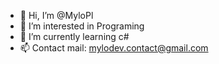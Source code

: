 - 👋 Hi, I’m @MyloPl
- 👀 I’m interested in Programing
- 🌱 I’m currently learning c#
- 📫 Contact mail: mylodev.contact@gmail.com

<!---
MyloPl/MyloPl is a ✨ special ✨ repository because its `README.md` (this file) appears on your GitHub profile.
You can click the Preview link to take a look at your changes.
--->
